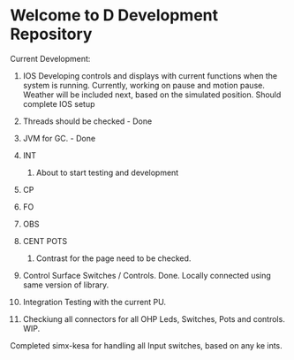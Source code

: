 # Welcome to D Development Repository
Current Development:
1. IOS
  Developing controls and displays with current functions when the system is running. Currently, working on pause and motion pause.
  Weather will be included next, based on the simulated position.
  Should complete IOS setup
  1. Threads should be checked - Done
  2. JVM for GC. - Done


2. INT
   1. About to start testing and development
3. CP
4. FO
5. OBS
6. CENT POTS
   1. Contrast for the page need to be checked.
7. Control Surface Switches / Controls. Done. Locally connected using same version of library.
8. Integration Testing with the current PU.
9. Checkiung all connectors for all OHP Leds, Switches, Pots and controls.  WIP.


Completed simx-kesa for handling all Input switches, based on any ke ints.